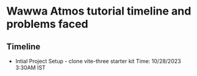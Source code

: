 # Wawwa Atmos tutorial timeline and problems faced
## Timeline
* Intial Project Setup - clone vite-three starter kit Time: 10/28/2023 3:30AM IST
